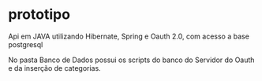 # prototipo
Api em JAVA utilizando Hibernate, Spring e Oauth 2.0, com acesso a base postgresql

No pasta Banco de Dados possui os scripts do banco do Servidor do Oauth e da inserção de categorias.


